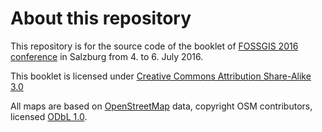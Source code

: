 About this repository
=====================

This repository is for the source code of the booklet of [FOSSGIS 2016 conference](http://fossgis-konferenz.de/2016/) in Salzburg from 4.  to 6. July 2016.

This booklet is licensed under [Creative Commons Attribution Share-Alike 3.0](http://creativecommons.org/licenses/by-sa/3.0/)

All maps are based on [OpenStreetMap](http://www.openstreetmap.org/copyright)
data, copyright OSM contributors, licensed [ODbL 1.0](http://opendatacommons.org/licenses/odbl/1-0/).

